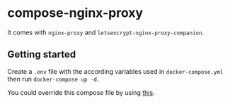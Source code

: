 # compose-nginx-proxy

It comes with `nginx-proxy` and `letsencrypt-nginx-proxy-companion`.

## Getting started

Create a `.env` file with the according variables used in `docker-compose.yml`
then run `docker-compose up -d`.

You could override this compose file by using [this](https://docs.docker.com/compose/extends/).
